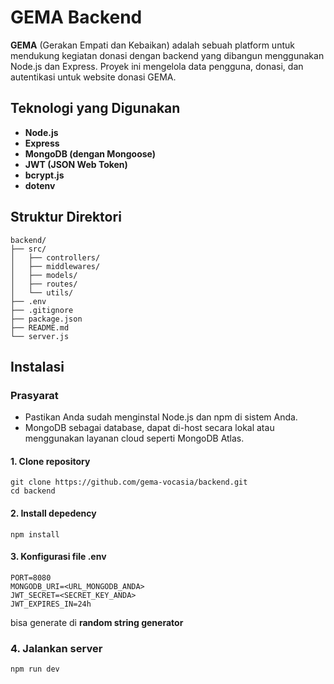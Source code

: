 # GEMA Backend  

**GEMA** (Gerakan Empati dan Kebaikan) adalah sebuah platform untuk mendukung kegiatan donasi dengan backend yang dibangun menggunakan Node.js dan Express. Proyek ini mengelola data pengguna, donasi, dan autentikasi untuk website donasi GEMA.  

## Teknologi yang Digunakan  
- **Node.js**  
- **Express**  
- **MongoDB (dengan Mongoose)**  
- **JWT (JSON Web Token)**  
- **bcrypt.js**  
- **dotenv**  

## Struktur Direktori  

```plaintext
backend/
├── src/
│   ├── controllers/
│   ├── middlewares/
│   ├── models/
│   ├── routes/
│   └── utils/
├── .env
├── .gitignore
├── package.json
├── README.md
└── server.js
```
## Instalasi

### Prasyarat
- Pastikan Anda sudah menginstal Node.js dan npm di sistem Anda.
- MongoDB sebagai database, dapat di-host secara lokal atau menggunakan layanan cloud seperti MongoDB Atlas.

#### 1. Clone repository
```plaintext
git clone https://github.com/gema-vocasia/backend.git
cd backend
```

#### 2. Install depedency
```plaintext
npm install
```

#### 3. Konfigurasi file **.env**
```plaintext
PORT=8080
MONGODB_URI=<URL_MONGODB_ANDA>
JWT_SECRET=<SECRET_KEY_ANDA>
JWT_EXPIRES_IN=24h
```
bisa generate di **random string generator**

### 4. Jalankan server
```plaintext
npm run dev
```
